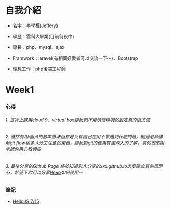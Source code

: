 自我介紹
===
- 名字：李學樺(Jeffery)

- 學歷：雲科大畢業(目前待役中)

- 專長：php、mysql、ajax

- Framwork：laravel(有相同好愛者可以交流一下～)、Bootstrap

- 理想工作：php後端工程師

Week1
===

### 心得
###### 1. 這次上課用cloud 9、virtual box讓我們不用煩惱環境的設定真的很方便
###### 2. 雖然有用過git的基本語法但都是只有自己在用不會遇到什麼問題，經過老師講解git flow和多人分工注意的東西，讓我對git的使用有更深入的了解，真的很感謝老師的用心教導:satisfied:
###### 3. 最後分享的Github Page 終於知道別人分享的xxx.github.io怎麼建立真的很開心，希望下次可以分享[Hexo](https://hexo.io/)如何使用～
### 筆記
- [HelloJS 7/15](https://hackmd.io/s/H1j2O3Hv)